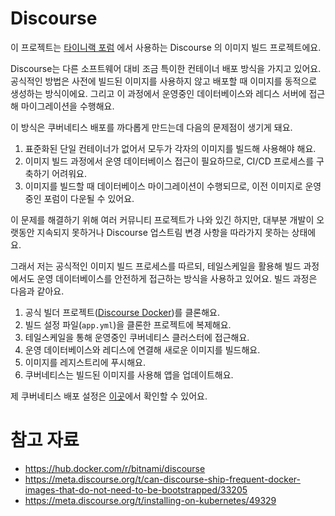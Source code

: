 # Discourse

이 프로젝트는 [타이니랙 포럼](https://forum.tinyrack.net) 에서 사용하는 Discourse 의 이미지 빌드 프로젝트에요.

Discourse는 다른 소프트웨어 대비 조금 특이한 컨테이너 배포 방식을 가지고 있어요. 공식적인 방법은 사전에 빌드된 이미지를 사용하지 않고 배포할 때 이미지를 동적으로 생성하는 방식이에요. 그리고 이 과정에서 운영중인 데이터베이스와 레디스 서버에 접근해 마이그레이션을 수행해요.

이 방식은 쿠버네티스 배포를 까다롭게 만드는데 다음의 문제점이 생기게 돼요.

1. 표준화된 단일 컨테이너가 없어서 모두가 각자의 이미지를 빌드해 사용해야 해요.
2. 이미지 빌드 과정에서 운영 데이터베이스 접근이 필요하므로, CI/CD 프로세스를 구축하기 어려워요.
3. 이미지를 빌드할 때 데이터베이스 마이그레이션이 수행되므로, 이전 이미지로 운영중인 포럼이 다운될 수 있어요.

이 문제를 해결하기 위해 여러 커뮤니티 프로젝트가 나와 있긴 하지만, 대부분 개발이 오랫동안 지속되지 못하거나 Discourse 업스트림 변경 사항을 따라가지 못하는 상태에요.

그래서 저는 공식적인 이미지 빌드 프로세스를 따르되, 테일스케일을 활용해 빌드 과정에서도 운영 데이터베이스를 안전하게 접근하는 방식을 사용하고 있어요. 빌드 과정은 다음과 같아요.

1. 공식 빌더 프로젝트([Discourse Docker](https://github.com/discourse/discourse_docker))를 클론해요.
2. 빌드 설정 파일(`app.yml`)을 클론한 프로젝트에 복제해요.
3. 테일스케일을 통해 운영중인 쿠버네티스 클러스터에 접근해요.
4. 운영 데이터베이스와 레디스에 연결해 새로운 이미지를 빌드해요.
5. 이미지를 레지스트리에 푸시해요.
6. 쿠버네티스는 빌드된 이미지를 사용해 앱을 업데이트해요.

제 쿠버네티스 배포 설정은 [이곳](https://github.com/tinyrack-net/infrastructure)에서 확인할 수 있어요.

# 참고 자료

- https://hub.docker.com/r/bitnami/discourse
- https://meta.discourse.org/t/can-discourse-ship-frequent-docker-images-that-do-not-need-to-be-bootstrapped/33205
- https://meta.discourse.org/t/installing-on-kubernetes/49329
